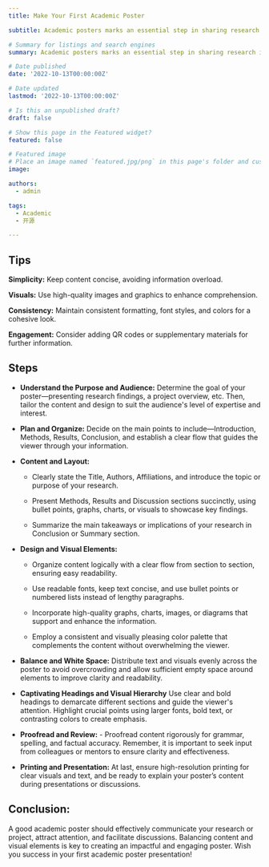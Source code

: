```yaml
---
title: Make Your First Academic Poster

subtitle: Academic posters marks an essential step in sharing research insights for many researchers. This guide is tailored to assist you in creating your inaugural academic poster. Let’s embark on this enlightening journey together!

# Summary for listings and search engines
summary: Academic posters marks an essential step in sharing research insights for many researchers. This guide is tailored to assist you in creating your inaugural academic poster. Let’s embark on this enlightening journey together!

# Date published
date: '2022-10-13T00:00:00Z'

# Date updated
lastmod: '2022-10-13T00:00:00Z'

# Is this an unpublished draft?
draft: false

# Show this page in the Featured widget?
featured: false

# Featured image
# Place an image named `featured.jpg/png` in this page's folder and customize its options here.
image:

authors:
  - admin

tags:
  - Academic
  - 开源

---
```


## Tips

**Simplicity:** Keep content concise, avoiding information overload.

**Visuals:** Use high-quality images and graphics to enhance comprehension.

**Consistency:** Maintain consistent formatting, font styles, and colors for a cohesive look.

**Engagement:** Consider adding QR codes or supplementary materials for further information.

## Steps

- **Understand the Purpose and Audience:** Determine the goal of your poster—presenting research findings, a project overview, etc. Then, tailor the content and design to suit the audience's level of expertise and interest.
  
- **Plan and Organize:** Decide on the main points to include—Introduction, Methods, Results, Conclusion, and establish a clear flow that guides the viewer through your information.
  
- **Content and Layout:**
  
   * Clearly state the Title, Authors, Affiliations, and introduce the topic or purpose of your research. 
  
   * Present Methods, Results and Discussion sections succinctly, using bullet points, graphs, charts, or visuals to showcase key findings.
  
   * Summarize the main takeaways or implications of your research in Conclusion or Summary section.
  
- **Design and Visual Elements:**
  
  * Organize content logically with a clear flow from section to section, ensuring easy readability.
  
  * Use readable fonts, keep text concise, and use bullet points or numbered lists instead of lengthy paragraphs.
  
  * Incorporate high-quality graphs, charts, images, or diagrams that support and enhance the information.
  
  * Employ a consistent and visually pleasing color palette that complements the content without overwhelming the viewer.

- **Balance and White Space:** Distribute text and visuals evenly across the poster to avoid overcrowding and allow sufficient empty space around elements to improve clarity and readability.
  
- **Captivating Headings and Visual Hierarchy** Use clear and bold headings to demarcate different sections and guide the viewer's attention. Highlight crucial points using larger fonts, bold text, or contrasting colors to create emphasis.

- **Proofread and Review:** - Proofread content rigorously for grammar, spelling, and factual accuracy. Remember, it is important to seek input from colleagues or mentors to ensure clarity and effectiveness.

- **Printing and Presentation:** At last, ensure high-resolution printing for clear visuals and text, and be ready to explain your poster’s content during presentations or discussions.
  
## Conclusion:

A good academic poster should effectively communicate your research or project, attract attention, and facilitate discussions. Balancing content and visual elements is key to creating an impactful and engaging poster. Wish you success in your first academic poster presentation!
